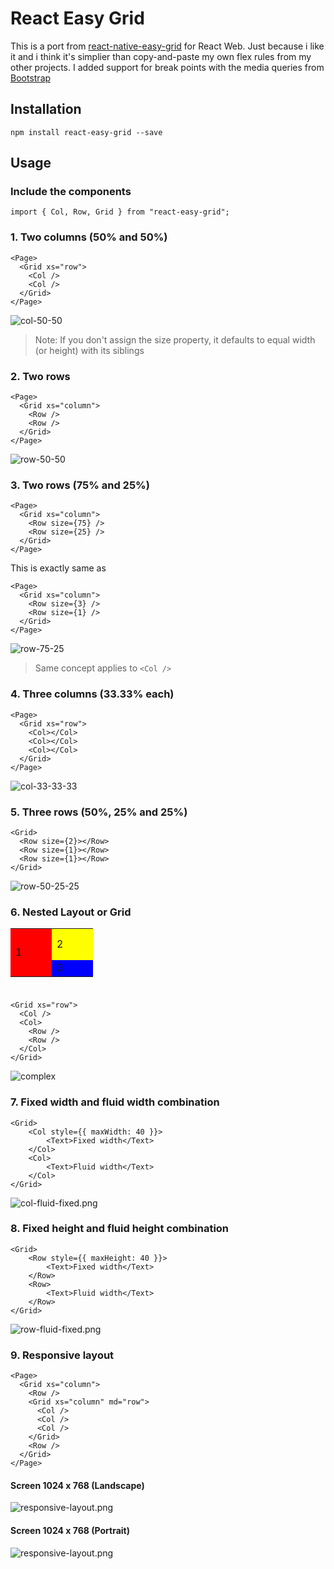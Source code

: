 # React Easy Grid

This is a port from [react-native-easy-grid](https://github.com/GeekyAnts/react-native-easy-grid) for React Web.
Just because i like it and i think it's simplier than copy-and-paste my own flex rules from my other projects.
I added support for break points with the media queries from [Bootstrap](https://getbootstrap.com/docs/4.0/layout/overview/)

## Installation

```
npm install react-easy-grid --save
```

## Usage

### Include the components

```
import { Col, Row, Grid } from "react-easy-grid";
```

### 1. Two columns (50% and 50%)

```
<Page>
  <Grid xs="row">
    <Col />
    <Col />
  </Grid>
</Page>
```

![col-50-50](examples/col-50-50.png 'Column 50% and 50% example')

> Note: If you don't assign the size property, it defaults to equal width (or height) with its siblings

### 2. Two rows

```
<Page>
  <Grid xs="column">
    <Row />
    <Row />
  </Grid>
</Page>
```

![row-50-50](examples/row-50-50.png 'Row 50% and 50% example')

### 3. Two rows (75% and 25%)

```
<Page>
  <Grid xs="column">
    <Row size={75} />
    <Row size={25} />
  </Grid>
</Page>
```

This is exactly same as

```
<Page>
  <Grid xs="column">
    <Row size={3} />
    <Row size={1} />
  </Grid>
</Page>
```

![row-75-25](examples/row-75-25.png 'Row 75% and 25% example')

> Same concept applies to `<Col />`

### 4. Three columns (33.33% each)

```
<Page>
  <Grid xs="row">
    <Col></Col>
    <Col></Col>
    <Col></Col>
  </Grid>
</Page>
```

![col-33-33-33](examples/col-33-33-33.png 'Column 33.33% each')

### 5. Three rows (50%, 25% and 25%)

```
<Grid>
  <Row size={2}></Row>
  <Row size={1}></Row>
  <Row size={1}></Row>
</Grid>
```

![row-50-25-25](examples/row-50-25-25.png 'Row 50%, 25% and 50% example')

### 6. Nested Layout or Grid

<table width="100" height="100">
    <tr>
        <td rowspan="2" bgcolor="red" width="50">1</td>
        <td bgcolor="yellow" width="50" height="50">2</td>
    </tr>
    <tr>
        <td bgcolor="blue">3</td>
    </tr>
</table>

```
<Grid xs="row">
  <Col />
  <Col>
    <Row />
    <Row />
  </Col>
</Grid>
```

![complex](examples/complex.png 'Complex and Nested Layouts')

### 7. Fixed width and fluid width combination

```
<Grid>
    <Col style={{ maxWidth: 40 }}>
        <Text>Fixed width</Text>
    </Col>
    <Col>
        <Text>Fluid width</Text>
    </Col>
</Grid>
```

![col-fluid-fixed.png](examples/col-fluid-fixed.png 'Column fluid and fixed example')

### 8. Fixed height and fluid height combination

```
<Grid>
    <Row style={{ maxHeight: 40 }}>
        <Text>Fixed width</Text>
    </Row>
    <Row>
        <Text>Fluid width</Text>
    </Row>
</Grid>
```

![row-fluid-fixed.png](examples/row-fluid-fixed.png 'Row fluid and fixed example')

### 9. Responsive layout

```
<Page>
  <Grid xs="column">
    <Row />
    <Grid xs="column" md="row">
      <Col />
      <Col />
      <Col />
    </Grid>
    <Row />
  </Grid>
</Page>
```

#### Screen 1024 x 768 (Landscape)
![responsive-layout.png](examples/responsive-layout-landscape.png 'Responsive layout landscape example')

#### Screen 1024 x 768 (Portrait)
![responsive-layout.png](examples/responsive-layout-portrait.png 'Responsive layout portrait example')